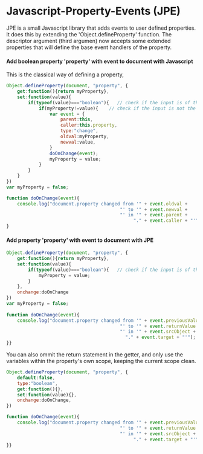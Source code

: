 # Javascript-Property-Events (JPE)

JPE is a small Javascript library that adds events to user defined properties. It does this by extending the 'Object.defineProperty' function. The descriptor argument (third argumen) now accepts some extended properties that will define the base event handlers of the property.

#### Add boolean property 'property' with event to document with Javascript
This is the classical way of defining a property, 
```javascript
Object.defineProperty(document, "property", {
    get:function(){return myProperty},
    set:function(value){
        if(typeof(value)==="boolean"){   // check if the input is of the type 'boolean'
            if(myProperty!=value){    // check if the input is not the stored value
                var event = {
                    parent:this,
                    caller:this.property,
                    type:"change",
                    oldval:myProperty,
                    newval:value,
                }
                doOnChange(event);
                myProperty = value;
            }
        }
    }
})
var myProperty = false;

function doOnChange(event){
    console.log("document.property changed from '" + event.oldval +
                                          "' to '" + event.newval +
                                          "' in '" + event.parent +
                                               "." + event.caller + "'");
}
```

#### Add property 'property' with event to document with JPE



```javascript
Object.defineProperty(document, "property", {
    get:function(){return myProperty},		
    set:function(value){		
        if(typeof(value)==="boolean"){   // check if the input is of the type 'boolean'		
            myProperty = value;		
        }		
    },		
    onchange:doOnChange
})		
var myProperty = false;		
		
function doOnChange(event){
    console.log("document.property changed from '" + event.previousValue +
                                          "' to '" + event.returnValue +
                                          "' in '" + event.srcObject +
                                            "." + event.target + "'");
}}		
```		

You can also ommit the return statement in the getter, and only use the variables within the property's own scope, keeping the current scope clean.

```javascript		
Object.defineProperty(document, "property", {
    default:false,
    type:"boolean",
    get:function(){},
    set:function(value){},
    onchange:doOnChange,
})

function doOnChange(event){
    console.log("document.property changed from '" + event.previousValue +
                                          "' to '" + event.returnValue +
                                          "' in '" + event.srcObject +
                                               "." + event.target + "'");
}}
```
